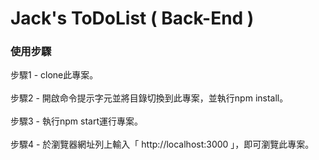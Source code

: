 # Jack's ToDoList ( Back-End )
### 使用步驟
步驟1 - clone此專案。<br>
<br>
步驟2 - 開啟命令提示字元並將目錄切換到此專案，並執行npm install。<br>
<br>
步驟3 - 執行npm start運行專案。<br>
<br>
步驟4 - 於瀏覽器網址列上輸入「 http://localhost:3000 」，即可瀏覽此專案。<br>

